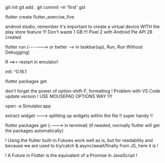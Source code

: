 git init
git add .
git commit -m 'first'
gst

flutter create flutter_exercise_five

android studio, remember it's important to create a virtual device WITH the play store feature !!! Don't waste 1 GB !!!
Pixel 2 with Android Pie API 28 created

flutter run (-------> or better --> in taskbar(up), Run, Run Without Debugging)

R          ==>> restart in emulator!

intl: ^0.16.1

flutter packages get

don't forget the power of option-shift-F, formatting ! Problem with VS Code update version ! USE MOUSEPAD OPTIONS WAY !!!!

open -a Simulator.app

extract widget              --->  splitting up widgets within the file !! super handy !!

flutter packages get  (----> in terminal) (if needed, normally flutter will get the packages automatically)

! Using the flutter built-in Futures work well as is, but for readability and because we are used to try/catch & async/await/finally from JS, here it is !

! A Future in Flutter is the equivalent of a Promise in JavaScript !

<!-- NEW FB RULES:
{
  "rules": {
    ".read": "auth != null",
    ".write": "auth != null",
    "products": {
      ".indexOn": ["creatorId"]
    }
  }
} -->